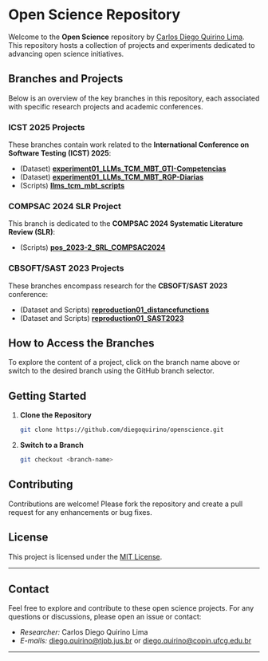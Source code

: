 # Open Science Repository

Welcome to the **Open Science** repository by [Carlos Diego Quirino Lima](https://github.com/diegoquirino). This repository hosts a collection of projects and experiments dedicated to advancing open science initiatives.

## Branches and Projects

Below is an overview of the key branches in this repository, each associated with specific research projects and academic conferences.

### ICST 2025 Projects

These branches contain work related to the **International Conference on Software Testing (ICST) 2025**:

- (Dataset) [**experiment01_LLMs_TCM_MBT_GTI-Competencias**](https://github.com/diegoquirino/openscience/tree/experiment01_LLMs_TCM_MBT_GTI-Competencias)
- (Dataset) [**experiment01_LLMs_TCM_MBT_RGP-Diarias**](https://github.com/diegoquirino/openscience/tree/experiment01_LLMs_TCM_MBT_RGP-Diarias)
- (Scripts) [**llms_tcm_mbt_scripts**](https://github.com/diegoquirino/openscience/tree/llms_tcm_mbt_scripts)

### COMPSAC 2024 SLR Project

This branch is dedicated to the **COMPSAC 2024 Systematic Literature Review (SLR)**:

- (Scripts) [**pos_2023-2_SRL_COMPSAC2024**](https://github.com/diegoquirino/openscience/tree/pos_2023-2_SRL_COMPSAC2024)

### CBSOFT/SAST 2023 Projects

These branches encompass research for the **CBSOFT/SAST 2023** conference:

- (Dataset and Scripts) [**reproduction01_distancefunctions**](https://github.com/diegoquirino/openscience/tree/reproduction01_distancefunctions)
- (Dataset and Scripts) [**reproduction01_SAST2023**](https://github.com/diegoquirino/openscience/tree/reproduction01_SAST2023)

## How to Access the Branches

To explore the content of a project, click on the branch name above or switch to the desired branch using the GitHub branch selector.

## Getting Started

1. **Clone the Repository**

   ```bash
   git clone https://github.com/diegoquirino/openscience.git
   ```

2. **Switch to a Branch**

   ```bash
   git checkout <branch-name>
   ```

## Contributing

Contributions are welcome! Please fork the repository and create a pull request for any enhancements or bug fixes.

## License

This project is licensed under the [MIT License](LICENSE).

---

## Contact

Feel free to explore and contribute to these open science projects. For any questions or discussions, please open an issue or contact:

* *Researcher:* Carlos Diego Quirino Lima
* *E-mails:* [diego.quirino@tjpb.jus.br](mailto:diego.quirino@tjpb.jus.br) or [diego.quirino@copin.ufcg.edu.br](mailto:diego.quirino@copin.ufcg.edu.br)

---
